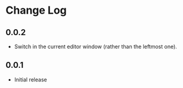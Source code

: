 # Change Log

## 0.0.2
- Switch in the current editor window (rather than the leftmost one).

## 0.0.1
- Initial release
